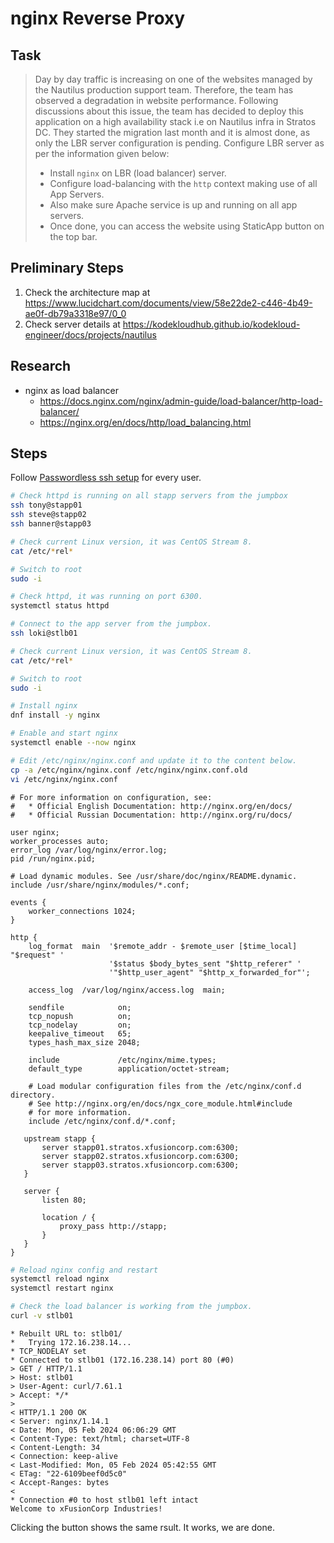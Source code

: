 # nginx Reverse Proxy

## Task

> Day by day traffic is increasing on one of the websites managed by the Nautilus production support team. Therefore, the team has observed a degradation in website performance. Following discussions about this issue, the team has decided to deploy this application on a high availability stack i.e on Nautilus infra in Stratos DC. They started the migration last month and it is almost done, as only the LBR server configuration is pending. Configure LBR server as per the information given below:
>
> * Install `nginx` on LBR (load balancer) server.
> * Configure load-balancing with the `http` context making use of all App Servers.
> * Also make sure Apache service is up and running on all app servers.
> * Once done, you can access the website using StaticApp button on the top bar.

## Preliminary Steps

1. Check the architecture map at https://www.lucidchart.com/documents/view/58e22de2-c446-4b49-ae0f-db79a3318e97/0_0
2. Check server details at https://kodekloudhub.github.io/kodekloud-engineer/docs/projects/nautilus

## Research

* nginx as load balancer
  * https://docs.nginx.com/nginx/admin-guide/load-balancer/http-load-balancer/
  * https://nginx.org/en/docs/http/load_balancing.html

## Steps


Follow [Passwordless ssh setup](networking/passwordless-ssh-access.md) for every user.

```bash
# Check httpd is running on all stapp servers from the jumpbox
ssh tony@stapp01
ssh steve@stapp02
ssh banner@stapp03

# Check current Linux version, it was CentOS Stream 8.
cat /etc/*rel*

# Switch to root
sudo -i

# Check httpd, it was running on port 6300.
systemctl status httpd

# Connect to the app server from the jumpbox.
ssh loki@stlb01

# Check current Linux version, it was CentOS Stream 8.
cat /etc/*rel*

# Switch to root
sudo -i

# Install nginx
dnf install -y nginx

# Enable and start nginx
systemctl enable --now nginx

# Edit /etc/nginx/nginx.conf and update it to the content below.
cp -a /etc/nginx/nginx.conf /etc/nginx/nginx.conf.old
vi /etc/nginx/nginx.conf
```

```
# For more information on configuration, see:
#   * Official English Documentation: http://nginx.org/en/docs/
#   * Official Russian Documentation: http://nginx.org/ru/docs/

user nginx;
worker_processes auto;
error_log /var/log/nginx/error.log;
pid /run/nginx.pid;

# Load dynamic modules. See /usr/share/doc/nginx/README.dynamic.
include /usr/share/nginx/modules/*.conf;

events {
    worker_connections 1024;
}

http {
    log_format  main  '$remote_addr - $remote_user [$time_local] "$request" '
                      '$status $body_bytes_sent "$http_referer" '
                      '"$http_user_agent" "$http_x_forwarded_for"';

    access_log  /var/log/nginx/access.log  main;

    sendfile            on;
    tcp_nopush          on;
    tcp_nodelay         on;
    keepalive_timeout   65;
    types_hash_max_size 2048;

    include             /etc/nginx/mime.types;
    default_type        application/octet-stream;

    # Load modular configuration files from the /etc/nginx/conf.d directory.
    # See http://nginx.org/en/docs/ngx_core_module.html#include
    # for more information.
    include /etc/nginx/conf.d/*.conf;

   upstream stapp {
       server stapp01.stratos.xfusioncorp.com:6300;
       server stapp02.stratos.xfusioncorp.com:6300;
       server stapp03.stratos.xfusioncorp.com:6300;
   }

   server {
       listen 80;

       location / {
           proxy_pass http://stapp;
       }
   }
}
```

```bash
# Reload nginx config and restart
systemctl reload nginx
systemctl restart nginx

# Check the load balancer is working from the jumpbox.
curl -v stlb01
```

```
* Rebuilt URL to: stlb01/
*   Trying 172.16.238.14...
* TCP_NODELAY set
* Connected to stlb01 (172.16.238.14) port 80 (#0)
> GET / HTTP/1.1
> Host: stlb01
> User-Agent: curl/7.61.1
> Accept: */*
>
< HTTP/1.1 200 OK
< Server: nginx/1.14.1
< Date: Mon, 05 Feb 2024 06:06:29 GMT
< Content-Type: text/html; charset=UTF-8
< Content-Length: 34
< Connection: keep-alive
< Last-Modified: Mon, 05 Feb 2024 05:42:55 GMT
< ETag: "22-6109beef0d5c0"
< Accept-Ranges: bytes
<
* Connection #0 to host stlb01 left intact
Welcome to xFusionCorp Industries!

```

Clicking the button shows the same rsult. It works, we are done.
